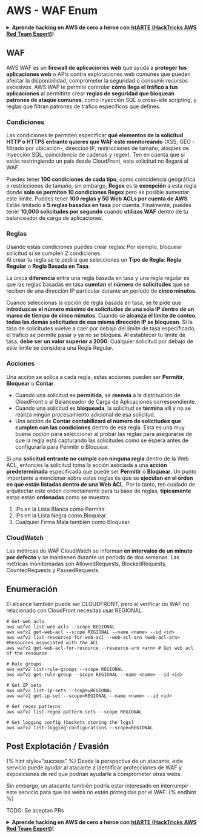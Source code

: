# AWS - WAF Enum

<details>

<summary><strong>Aprende hacking en AWS de cero a héroe con</strong> <a href="https://training.hacktricks.xyz/courses/arte"><strong>htARTE (HackTricks AWS Red Team Expert)</strong></a><strong>!</strong></summary>

Otras formas de apoyar a HackTricks:

* Si quieres ver a tu **empresa anunciada en HackTricks** o **descargar HackTricks en PDF**, consulta los [**PLANES DE SUSCRIPCIÓN**](https://github.com/sponsors/carlospolop)!
* Consigue el [**merchandising oficial de PEASS & HackTricks**](https://peass.creator-spring.com)
* Descubre [**La Familia PEASS**](https://opensea.io/collection/the-peass-family), nuestra colección de [**NFTs exclusivos**](https://opensea.io/collection/the-peass-family)
* **Únete al** 💬 [**grupo de Discord**](https://discord.gg/hRep4RUj7f) o al [**grupo de Telegram**](https://t.me/peass) o **sígueme** en **Twitter** 🐦 [**@carlospolopm**](https://twitter.com/carlospolopm)**.**
* **Comparte tus trucos de hacking enviando PRs a los repositorios de GitHub** [**HackTricks**](https://github.com/carlospolop/hacktricks) y [**HackTricks Cloud**](https://github.com/carlospolop/hacktricks-cloud).

</details>

## WAF

AWS WAF es un **firewall de aplicaciones web** que ayuda a **proteger tus aplicaciones web** o APIs contra explotaciones web comunes que pueden afectar la disponibilidad, comprometer la seguridad o consumir recursos excesivos. AWS WAF te permite controlar **cómo llega el tráfico a tus aplicaciones** al permitirte crear **reglas de seguridad que bloquean patrones de ataque comunes**, como inyección SQL o cross-site scripting, y reglas que filtran patrones de tráfico específicos que defines.

### Condiciones

Las condiciones te permiten especificar **qué elementos de la solicitud HTTP o HTTPS entrante quieres que WAF esté monitoreando** (XSS, GEO - filtrado por ubicación-, dirección IP, restricciones de tamaño, ataques de inyección SQL, coincidencia de cadenas y regex). Ten en cuenta que si estás restringiendo un país desde CloudFront, esta solicitud no llegará al WAF.

Puedes tener **100 condiciones de cada tipo**, como coincidencia geográfica o restricciones de tamaño, sin embargo, **Regex** es la **excepción** a esta regla donde **solo se permiten 10 condiciones Regex** pero es posible aumentar este límite. Puedes tener **100 reglas y 50 Web ACLs por cuenta de AWS**. Estás limitado a **5 reglas basadas en tasa** por cuenta. Finalmente, puedes tener **10,000 solicitudes por segundo** cuando **utilizas WAF** dentro de tu balanceador de carga de aplicaciones.

### Reglas

Usando estas condiciones puedes crear reglas: Por ejemplo, bloquear solicitud si se cumplen 2 condiciones.\
Al crear tu regla se te pedirá que selecciones un **Tipo de Regla**: **Regla Regular** o **Regla Basada en Tasa**.

La única **diferencia** entre una regla basada en tasa y una regla regular es que las reglas basadas en tasa **cuentan** el **número** de **solicitudes** que se reciben de una dirección IP particular durante un período de **cinco minutos**.

Cuando seleccionas la opción de regla basada en tasa, se te pide que **introduzcas el número máximo de solicitudes de una sola IP dentro de un marco de tiempo de cinco minutos**. Cuando se **alcanza el límite de conteo**, **todas las demás solicitudes de esa misma dirección IP se bloquean**. Si la tasa de solicitudes vuelve a caer por debajo del límite de tasa especificado, el tráfico se permite pasar y ya no se bloquea. Al establecer tu límite de tasa, **debe ser un valor superior a 2000**. Cualquier solicitud por debajo de este límite se considera una Regla Regular.

### Acciones

Una acción se aplica a cada regla, estas acciones pueden ser **Permitir**, **Bloquear** o **Contar**.

* Cuando una solicitud es **permitida**, se **reenvía** a la distribución de CloudFront o al Balanceador de Carga de Aplicaciones correspondiente.
* Cuando una solicitud es **bloqueada**, la solicitud se **termina** allí y no se realiza ningún procesamiento adicional de esa solicitud.
* Una acción de **Contar** **contabilizará el número de solicitudes que cumplen con las condiciones** dentro de esa regla. Esta es una muy buena opción para seleccionar al probar las reglas para asegurarse de que la regla está capturando las solicitudes como se espera antes de configurarla para Permitir o Bloquear.

Si una **solicitud entrante no cumple con ninguna regla** dentro de la Web ACL, entonces la solicitud toma la acción asociada a una **acción predeterminada** especificada que puede ser **Permitir** o **Bloquear**. Un punto importante a mencionar sobre estas reglas es que se **ejecutan en el orden en que están listadas dentro de una Web ACL**. Por lo tanto, ten cuidado de arquitectar este orden correctamente para tu base de reglas, **típicamente** estas están **ordenadas** como se muestra:

1. IPs en la Lista Blanca como Permitir.
2. IPs en la Lista Negra como Bloquear.
3. Cualquier Firma Mala también como Bloquear.

### CloudWatch

Las métricas de WAF CloudWatch se informan **en intervalos de un minuto por defecto** y se mantienen durante un período de dos semanas. Las métricas monitoreadas son AllowedRequests, BlockedRequests, CountedRequests y PassedRequests.

## Enumeración

El alcance también puede ser CLOUDFRONT, pero al verificar un WAF no relacionado con CloudFront necesitas usar REGIONAL.
```
# Get web acls
aws wafv2 list-web-acls --scope REGIONAL
aws wafv2 get-web-acl --scope REGIONAL --name <name> --id <id>
aws wafv2 list-resources-for-web-acl --web-acl-arn <web-acl-arn> #Resources associated with the ACL
aws wafv2 get-web-acl-for-resource --resource-arn <arn> # Get web acl of the resource

# Rule groups
aws wafv2 list-rule-groups --scope REGIONAL
aws wafv2 get-rule-group --scope REGIONAL --name <name> --id <id>

# Get IP sets
aws wafv2 list-ip-sets --scope=REGIONAL
aws wafv2 get-ip-set --scope=REGIONAL --name <name> --id <id>

# Get regex patterns
aws wafv2 list-regex-pattern-sets --scope REGIONAL

# Get logging config (buckets storing the logs)
aws wafv2 list-logging-configurations --scope=REGIONAL
```
## Post Explotación / Evasión

{% hint style="success" %}
Desde la perspectiva de un atacante, este servicio puede ayudar al atacante a identificar protecciones de WAF y exposiciones de red que podrían ayudarle a comprometer otras webs.

Sin embargo, un atacante también podría estar interesado en interrumpir este servicio para que las webs no estén protegidas por el WAF.
{% endhint %}

TODO: Se aceptan PRs

<details>

<summary><strong>Aprende hacking en AWS de cero a héroe con</strong> <a href="https://training.hacktricks.xyz/courses/arte"><strong>htARTE (HackTricks AWS Red Team Expert)</strong></a><strong>!</strong></summary>

Otras formas de apoyar a HackTricks:

* Si quieres ver a tu **empresa anunciada en HackTricks** o **descargar HackTricks en PDF** revisa los [**PLANES DE SUSCRIPCIÓN**](https://github.com/sponsors/carlospolop)!
* Consigue el [**merchandising oficial de PEASS & HackTricks**](https://peass.creator-spring.com)
* Descubre [**La Familia PEASS**](https://opensea.io/collection/the-peass-family), nuestra colección de [**NFTs**](https://opensea.io/collection/the-peass-family) exclusivos
* **Únete al** 💬 [**grupo de Discord**](https://discord.gg/hRep4RUj7f) o al [**grupo de telegram**](https://t.me/peass) o **sigue** a **Twitter** 🐦 [**@carlospolopm**](https://twitter.com/carlospolopm)**.**
* **Comparte tus trucos de hacking enviando PRs a los repositorios de GitHub de** [**HackTricks**](https://github.com/carlospolop/hacktricks) y [**HackTricks Cloud**](https://github.com/carlospolop/hacktricks-cloud).

</details>

